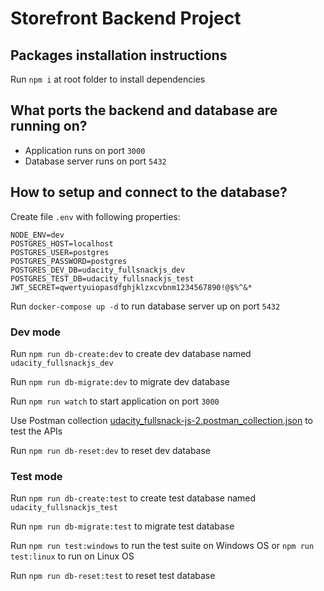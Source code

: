 # Storefront Backend Project

## Packages installation instructions

Run ```npm i``` at root folder to install dependencies

## What ports the backend and database are running on?

- Application runs on port ```3000```
- Database server runs on port ```5432```

## How to setup and connect to the database?

Create file ```.env``` with following properties:

```properties
NODE_ENV=dev
POSTGRES_HOST=localhost
POSTGRES_USER=postgres
POSTGRES_PASSWORD=postgres
POSTGRES_DEV_DB=udacity_fullsnackjs_dev
POSTGRES_TEST_DB=udacity_fullsnackjs_test
JWT_SECRET=qwertyuiopasdfghjklzxcvbnm1234567890!@$%^&*
```

Run ```docker-compose up -d``` to run database server up on port ```5432```

### Dev mode

Run ```npm run db-create:dev``` to create dev database named ```udacity_fullsnackjs_dev```

Run ```npm run db-migrate:dev``` to migrate dev database

Run ```npm run watch``` to start application on port ```3000```

Use Postman collection [udacity_fullsnack-js-2.postman_collection.json](./udacity_fullsnack-js-2.postman_collection.json) to test the APIs

Run ```npm run db-reset:dev``` to reset dev database

### Test mode

Run ```npm run db-create:test``` to create test database named ```udacity_fullsnackjs_test```

Run ```npm run db-migrate:test``` to migrate test database

Run ```npm run test:windows``` to run the test suite on Windows OS or ```npm run test:linux``` to run on Linux OS

Run ```npm run db-reset:test``` to reset test database
